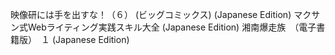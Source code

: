 映像研には手を出すな！（６） (ビッグコミックス) (Japanese Edition)
マクサン式Webライティング実践スキル大全 (Japanese Edition)
湘南爆走族　（電子書籍版）　１ (Japanese Edition)